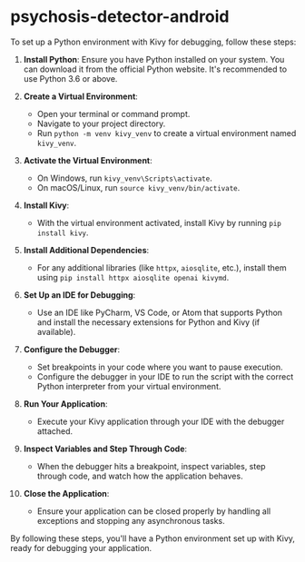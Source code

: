 # psychosis-detector-android


To set up a Python environment with Kivy for debugging, follow these steps:

1. **Install Python**: Ensure you have Python installed on your system. You can download it from the official Python website. It's recommended to use Python 3.6 or above.

2. **Create a Virtual Environment**:
   - Open your terminal or command prompt.
   - Navigate to your project directory.
   - Run `python -m venv kivy_venv` to create a virtual environment named `kivy_venv`.

3. **Activate the Virtual Environment**:
   - On Windows, run `kivy_venv\Scripts\activate`.
   - On macOS/Linux, run `source kivy_venv/bin/activate`.

4. **Install Kivy**:
   - With the virtual environment activated, install Kivy by running `pip install kivy`.

5. **Install Additional Dependencies**:
   - For any additional libraries (like `httpx`, `aiosqlite`, etc.), install them using `pip install httpx aiosqlite openai kivymd`.

6. **Set Up an IDE for Debugging**:
   - Use an IDE like PyCharm, VS Code, or Atom that supports Python and install the necessary extensions for Python and Kivy (if available).

7. **Configure the Debugger**:
   - Set breakpoints in your code where you want to pause execution.
   - Configure the debugger in your IDE to run the script with the correct Python interpreter from your virtual environment.

8. **Run Your Application**:
   - Execute your Kivy application through your IDE with the debugger attached.

9. **Inspect Variables and Step Through Code**:
   - When the debugger hits a breakpoint, inspect variables, step through code, and watch how the application behaves.

10. **Close the Application**:
    - Ensure your application can be closed properly by handling all exceptions and stopping any asynchronous tasks.

By following these steps, you'll have a Python environment set up with Kivy, ready for debugging your application.
